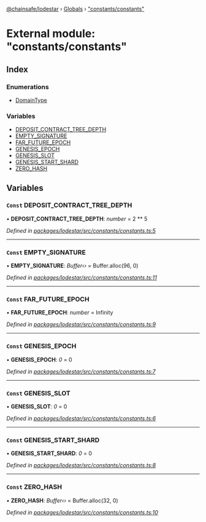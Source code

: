 [@chainsafe/lodestar](../README.md) › [Globals](../globals.md) › ["constants/constants"](_constants_constants_.md)

# External module: "constants/constants"

## Index

### Enumerations

* [DomainType](../enums/_constants_constants_.domaintype.md)

### Variables

* [DEPOSIT_CONTRACT_TREE_DEPTH](_constants_constants_.md#const-deposit_contract_tree_depth)
* [EMPTY_SIGNATURE](_constants_constants_.md#const-empty_signature)
* [FAR_FUTURE_EPOCH](_constants_constants_.md#const-far_future_epoch)
* [GENESIS_EPOCH](_constants_constants_.md#const-genesis_epoch)
* [GENESIS_SLOT](_constants_constants_.md#const-genesis_slot)
* [GENESIS_START_SHARD](_constants_constants_.md#const-genesis_start_shard)
* [ZERO_HASH](_constants_constants_.md#const-zero_hash)

## Variables

### `Const` DEPOSIT_CONTRACT_TREE_DEPTH

• **DEPOSIT_CONTRACT_TREE_DEPTH**: *number* = 2 ** 5

*Defined in [packages/lodestar/src/constants/constants.ts:5](https://github.com/ChainSafe/lodestar/blob/9dda0faba/packages/lodestar/src/constants/constants.ts#L5)*

___

### `Const` EMPTY_SIGNATURE

• **EMPTY_SIGNATURE**: *Buffer‹›* = Buffer.alloc(96, 0)

*Defined in [packages/lodestar/src/constants/constants.ts:11](https://github.com/ChainSafe/lodestar/blob/9dda0faba/packages/lodestar/src/constants/constants.ts#L11)*

___

### `Const` FAR_FUTURE_EPOCH

• **FAR_FUTURE_EPOCH**: *number* = Infinity

*Defined in [packages/lodestar/src/constants/constants.ts:9](https://github.com/ChainSafe/lodestar/blob/9dda0faba/packages/lodestar/src/constants/constants.ts#L9)*

___

### `Const` GENESIS_EPOCH

• **GENESIS_EPOCH**: *0* = 0

*Defined in [packages/lodestar/src/constants/constants.ts:7](https://github.com/ChainSafe/lodestar/blob/9dda0faba/packages/lodestar/src/constants/constants.ts#L7)*

___

### `Const` GENESIS_SLOT

• **GENESIS_SLOT**: *0* = 0

*Defined in [packages/lodestar/src/constants/constants.ts:6](https://github.com/ChainSafe/lodestar/blob/9dda0faba/packages/lodestar/src/constants/constants.ts#L6)*

___

### `Const` GENESIS_START_SHARD

• **GENESIS_START_SHARD**: *0* = 0

*Defined in [packages/lodestar/src/constants/constants.ts:8](https://github.com/ChainSafe/lodestar/blob/9dda0faba/packages/lodestar/src/constants/constants.ts#L8)*

___

### `Const` ZERO_HASH

• **ZERO_HASH**: *Buffer‹›* = Buffer.alloc(32, 0)

*Defined in [packages/lodestar/src/constants/constants.ts:10](https://github.com/ChainSafe/lodestar/blob/9dda0faba/packages/lodestar/src/constants/constants.ts#L10)*
